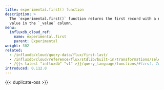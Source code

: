 ```yaml
---
title: experimental.first() function
description: >
  The `experimental.first()` function returns the first record with a non-null
  value in the `_value` column.
menu:
  influxdb_cloud_ref:
    name: experimental.first
    parent: Experimental
weight: 302
related:
  - /influxdb/cloud/query-data/flux/first-last/
  - /influxdb/cloud/reference/flux/stdlib/built-in/transformations/selectors/first/
  - /{{< latest "influxdb" "v1" >}}/query_language/functions/#first, InfluxQL – FIRST()
introduced: 0.112.0
---
```


{{< duplicate-oss >}}

